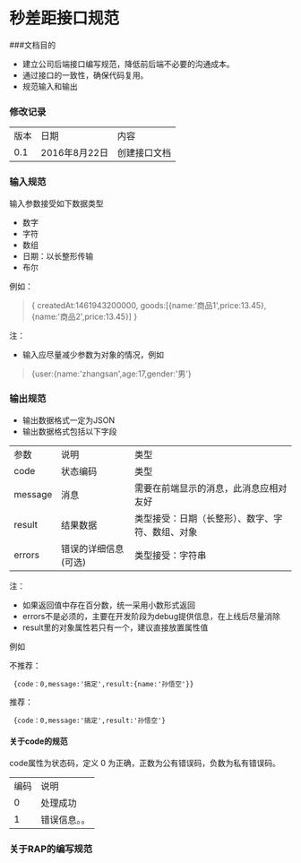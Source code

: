 # 秒差距接口规范
###文档目的

* 建立公司后端接口编写规范，降低前后端不必要的沟通成本。
* 通过接口的一致性，确保代码复用。
* 规范输入和输出

### 修改记录

<table>
<tr>
	<td>版本</td>
	<td>日期</td>
	<td>内容</td>
</tr>
<tr>
	<td>0.1</td>
	<td>2016年8月22日</td>
	<td>创建接口文档</td>
</tr>
</table>

### 输入规范

输入参数接受如下数据类型

- 数字
- 字符
- 数组
- 日期：以长整形传输
- 布尔

例如：
> {
	createdAt:1461943200000,
	goods:[{name:'商品1',price:13.45},{name:'商品2',price:13.45}]
	}

注：
- 输入应尽量减少参数为对象的情况，例如

> {user:{name:'zhangsan',age:17,gender:'男'}

### 输出规范
- 输出数据格式一定为JSON
- 输出数据格式包括以下字段

<table>
<tr>
	<td>参数</td>
	<td>说明</td>
		<td>类型</td>
</tr>
<tr>
	<td>code</td>
	<td>状态编码</td>
	<td>类型</td>
</tr>
<tr>
	<td>message</td>
	<td>消息</td>
	<td>需要在前端显示的消息，此消息应相对友好</td>
</tr>
<tr>
	<td>result</td>
	<td>结果数据</td>
	<td>类型接受：日期（长整形）、数字、字符、数组、对象</td>
</tr>
<tr>
	<td>errors</td>
	<td>错误的详细信息(可选)</td>
	<td>类型接受：字符串</td>
</tr>
</table>

注：
* 如果返回值中存在百分数，统一采用小数形式返回
* errors不是必须的，主要在开发阶段为debug提供信息，在上线后尽量消除
* result里的对象属性若只有一个，建议直接放置属性值


例如

不推荐：

     {code：0,message:'搞定',result:{name:'孙悟空'}}

推荐：

     {code：0,message:'搞定',result:'孙悟空'}



#### 关于code的规范

code属性为状态码，定义 0 为正确，正数为公有错误码，负数为私有错误码。


<table>
<tr>
	<td>编码</td>
	<td>说明</td>
</tr>
<tr>
	<td>0</td>
	<td>处理成功</td>
</tr>
<tr>
	<td>1</td>
	<td>错误信息。。</td>
</tr>
</table>

### 关于RAP的编写规范
